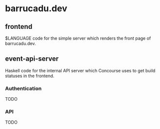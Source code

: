 barrucadu.dev
=============

frontend
--------

$LANGUAGE code for the simple server which renders the front page of
barrucadu.dev.


event-api-server
----------------

Haskell code for the internal API server which Concourse uses to get
build statuses in the frontend.

### Authentication

TODO

### API

TODO
